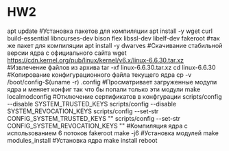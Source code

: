 # HW2
apt update
#Установка пакетов для компиляции
apt install -y wget curl build-essential libncurses-dev bison flex libssl-dev libelf-dev fakeroot
#так же пакет для компиляции
apt install -y dwarves
#Скачивание стабильной версии ядра с официального сайта
wget https://cdn.kernel.org/pub/linux/kernel/v6.x/linux-6.6.30.tar.xz
#Извлечение файлов из архива
tar -xf linux-6.6.30.tar.xz
cd linux-6.6.30
#Копирование конфигурационного файла текущего ядра
cp -v /boot/config-$(uname -r) .config
#Просматривает загруженные модули ядра и меняет конфиг так что бы попали только эти модули
make localmodconfig
#Отключение сертификатов в конфгурации
scripts/config --disable SYSTEM_TRUSTED_KEYS
scripts/config --disable SYSTEM_REVOCATION_KEYS
scripts/config --set-str CONFIG_SYSTEM_TRUSTED_KEYS ""
scripts/config --set-str CONFIG_SYSTEM_REVOCATION_KEYS ""
#Компиляция ядра с использованием 6 потоков 
fakeroot make -j6
#Установка модулей 
make modules_install
#Установка ядра
make install
reboot

